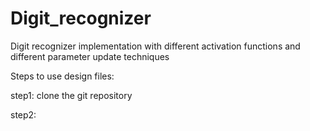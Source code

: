 # Digit_recognizer
Digit recognizer implementation with different activation functions and different parameter update techniques

Steps to use design files:

step1: clone the git repository

step2: 
